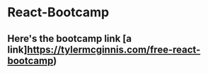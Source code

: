 # React-Bootcamp

## Here's the bootcamp link [a link]https://tylermcginnis.com/free-react-bootcamp)
